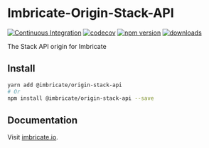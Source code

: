 # Imbricate-Origin-Stack-API

[![Continuous Integration](https://github.com/Imbricate/Imbricate-Origin-Stack-API/actions/workflows/ci.yml/badge.svg)](https://github.com/Imbricate/Imbricate-Origin-Stack-API/actions/workflows/ci.yml)
[![codecov](https://codecov.io/gh/Imbricate/Imbricate-Origin-Stack-API/branch/main/graph/badge.svg)](https://codecov.io/gh/Imbricate/Imbricate-Origin-Stack-API)
[![npm version](https://badge.fury.io/js/%40imbricate%2Forigin-stack-api.svg)](https://badge.fury.io/js/%40imbricate%2Forigin-stack-api)
[![downloads](https://img.shields.io/npm/dm/@imbricate/origin-stack-api.svg)](https://www.npmjs.com/package/@imbricate/origin-stack-api)

The Stack API origin for Imbricate

## Install

```sh
yarn add @imbricate/origin-stack-api
# Or
npm install @imbricate/origin-stack-api --save
```

## Documentation

Visit [imbricate.io](https://imbricate.io/).
